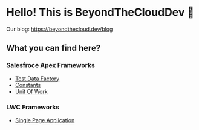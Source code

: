 # Hello! This is BeyondTheCloudDev 👋

Our blog: https://beyondthecloud.dev/blog

## What you can find here? 

### Salesfroce Apex Frameworks
- [Test Data Factory](https://github.com/beyond-the-cloud-dev/apex-test-data-factory)
- [Constants](https://github.com/beyond-the-cloud-dev/apex-consts)
- [Unit Of Work](https://github.com/beyond-the-cloud-dev/unit-of-work)

### LWC Frameworks
- [Single Page Application](https://github.com/beyond-the-cloud-dev/lwc-spa)
